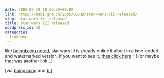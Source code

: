 ```yaml
---
date: 2005-05-19 18:56:39+00:00
link: https://habi.gna.ch/2005/05/19/star-wars-iii-released/
slug: star-wars-iii-released
title: star wars III released
wordpress_id: 10
categories:
- linkdump
---
```



like [boingboing noted](https://boingboing.net/2005/05/19/star_wars_iii_online.html), star wars III is already online if albeit in a time-coded and watermarked version. if you want to see it, [then click here](http://www.storewars.org/flash/) :-) (or maybe that was another link...)



[via [boingboing](https://boingboing.net/2005/05/19/star_wars_iii_online.html) and [b.](http://bernhardseefeld.ch/)]

